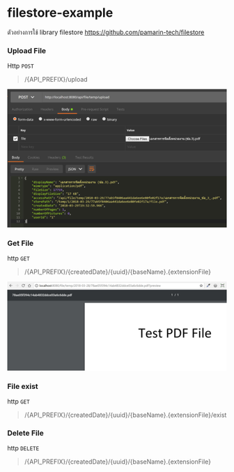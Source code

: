 # filestore-example
ตัวอย่างการใช้ library filestore https://github.com/pamarin-tech/filestore

### Upload File

Http `POST`
> /{API_PREFIX}/upload

![upload](image/upload.jpg)


### Get File

http `GET`
> /{API_PREFIX}/{createdDate}/{uuid}/{baseName}.{extensionFile}

![upload](image/get-file.jpg)

### File exist 

http `GET`
> /{API_PREFIX}/{createdDate}/{uuid}/{baseName}.{extensionFile}/exist 

### Delete File 

http `DELETE`
> /{API_PREFIX}/{createdDate}/{uuid}/{baseName}.{extensionFile}
